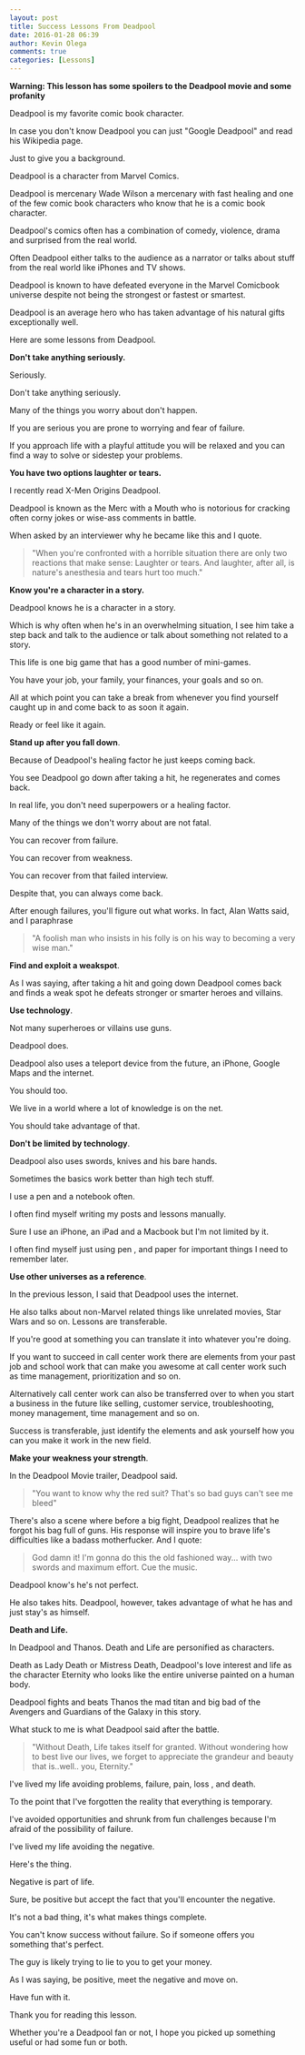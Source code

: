 ```yaml
---
layout: post
title: Success Lessons From Deadpool
date: 2016-01-28 06:39
author: Kevin Olega
comments: true
categories: [Lessons]
---
```


**Warning: This lesson has some spoilers to the Deadpool movie and some profanity**

Deadpool is my favorite comic book character. 

In case you don't know Deadpool you can just "Google Deadpool" and read his Wikipedia page. 

Just to give you a background. 

Deadpool is a character from Marvel Comics. 

Deadpool is mercenary Wade Wilson a mercenary with fast healing and one of the few comic book characters who know that he is a comic book character. 

Deadpool's comics often has a combination of comedy, violence, drama and surprised from the real world. 

Often Deadpool either talks to the audience as a narrator or talks about stuff from the real world like iPhones and TV shows. 

Deadpool is known to have defeated everyone in the Marvel Comicbook universe despite not being the strongest or fastest or smartest. 

Deadpool is an average hero who has taken advantage of his natural gifts exceptionally well.

Here are some lessons from Deadpool.

**Don't take anything seriously.** 

Seriously. 

Don't take anything seriously.

Many of the things you worry about don't happen. 

If you are serious you are prone to worrying and fear of failure. 

If you approach life with a playful attitude you will be relaxed and you can find a way to solve or sidestep your problems.

**You have two options laughter or tears.** 

I recently read X-Men Origins Deadpool. 

Deadpool is known as the Merc with a Mouth who is notorious for cracking often corny jokes or wise-ass comments in battle. 

When asked by an interviewer why he became like this and I quote.

>"When you're confronted with a horrible situation there are only two reactions that make sense: Laughter or tears. And laughter, after all, is nature's anesthesia and tears hurt too much."

**Know you're a character in a story.** 

Deadpool knows he is a character in a story. 

Which is why often when he's in an overwhelming situation, I see him take a step back and talk to the audience or talk about something not related to a story. 

This life is one big game that has a good number of mini-games. 

You have your job, your family, your finances, your goals and so on. 

All at which point you can take a break from whenever you find yourself caught up in and come back to as soon it again. 

Ready or feel like it again.

**Stand up after you fall down**.

Because of Deadpool's healing factor he just keeps coming back. 

You see Deadpool go down after taking a hit, he regenerates and comes back. 

In real life, you don't need superpowers or a healing factor. 

Many of the things we don't worry about are not fatal. 

You can recover from failure. 

You can recover from weakness. 

You can recover from that failed interview. 

Despite that, you can always come back. 

After enough failures, you'll figure out what works. In fact, Alan Watts said, and I paraphrase

> "A foolish man who insists in his folly is on his way to becoming a very wise man." 

**Find and exploit a weakspot**. 

As I was saying, after taking a hit and going down Deadpool comes back and finds a weak spot he defeats stronger or smarter heroes and villains.

**Use technology**. 

Not many superheroes or villains use guns. 

Deadpool does. 

Deadpool also uses a teleport device from the future, an iPhone, Google Maps and the internet. 

You should too. 

We live in a world where a lot of knowledge is on the net. 

You should take advantage of that.

**Don't be limited by technology**. 

Deadpool also uses swords, knives and his bare hands. 

Sometimes the basics work better than high tech stuff. 

I use a pen and a notebook often. 

I often find myself writing my posts and lessons manually. 

Sure I use an iPhone, an iPad and a Macbook but I'm not limited by it. 

I often find myself just using pen , and paper for important things I need to remember later.

**Use other universes as a reference**. 

In the previous lesson, I said that Deadpool uses the internet. 

He also talks about non-Marvel related things like unrelated movies, Star Wars and so on. Lessons are transferable. 

If you're good at something you can translate it into whatever you're doing. 

If you want to succeed in call center work there are elements from your past job and school work that can make you awesome at call center work such as time management, prioritization and so on. 

Alternatively call center work can also be transferred over to when you start a business in the future like selling, customer service, troubleshooting, money management, time management and so on. 

Success is transferable, just identify the elements and ask yourself how you can you make it work in the new field.

**Make your weakness your strength**. 

In the Deadpool Movie trailer, Deadpool said.

> "You want to know why the red suit? That's so bad guys can't see me bleed"
 
There's also a scene where before a big fight, Deadpool realizes that he forgot his bag full of guns. His response will inspire you to brave life's difficulties like a badass motherfucker. And I quote:

> God damn it! I'm gonna do this the old fashioned way... with two swords and maximum effort. Cue the music.

Deadpool know's he's not perfect. 

He also takes hits. Deadpool, however, takes advantage of what he has and just stay's as himself.

**Death and Life.** 

In Deadpool and Thanos. Death and Life are personified as characters. 

Death as Lady Death or Mistress Death, Deadpool's love interest and life as the character Eternity who looks like the entire universe painted on a human body. 

Deadpool fights and beats Thanos the mad titan and big bad of the Avengers and Guardians of the Galaxy in this story. 

What stuck to me is what Deadpool said after the battle.

>  "Without Death, Life takes itself for granted. Without wondering how to best live our lives, we forget to appreciate the grandeur and beauty that is..well.. you, Eternity."

I've lived my life avoiding problems, failure, pain, loss , and death. 

To the point that I've forgotten the reality that everything is temporary.

I've avoided opportunities and shrunk from fun challenges because I'm afraid of the possibility of failure. 

I've lived my life avoiding the negative. 

Here's the thing. 

Negative is part of life. 

Sure, be positive but accept the fact that you'll encounter the negative. 

It's not a bad thing, it's what makes things complete. 

You can't know success without failure. So if someone offers you something that's perfect. 

The guy is likely trying to lie to you to get your money. 

As I was saying, be positive, meet the negative and move on. 

Have fun with it.

Thank you for reading this lesson. 

Whether you're a Deadpool fan or not, I hope you picked up something useful or had some fun or both.

